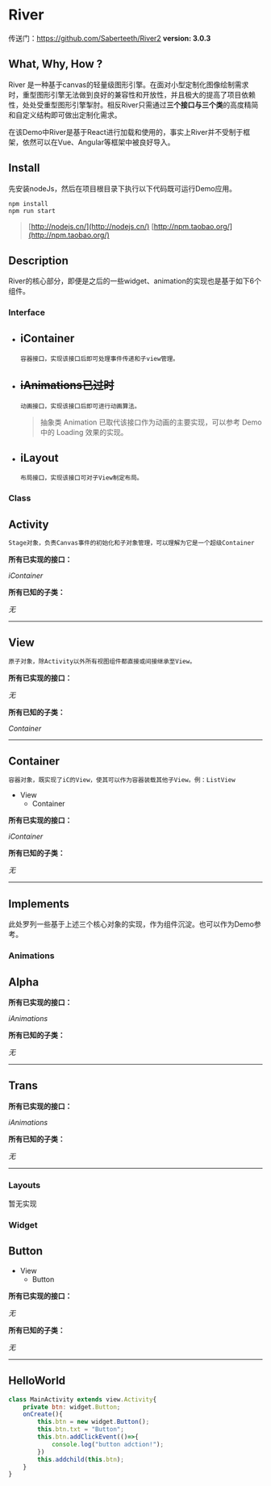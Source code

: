 # River
传送门：https://github.com/Saberteeth/River2
**version: 3.0.3**
## What, Why, How ?
River 是一种基于canvas的轻量级图形引擎。在面对小型定制化图像绘制需求时，重型图形引擎无法做到良好的兼容性和开放性，并且极大的提高了项目依赖性，处处受重型图形引擎掣肘。相反River只需通过**三个接口与三个类**的高度精简和自定义结构即可做出定制化需求。

在该Demo中River是基于React进行加载和使用的，事实上River并不受制于框架，依然可以在Vue、Angular等框架中被良好导入。

## Install
先安装nodeJs，然后在项目根目录下执行以下代码既可运行Demo应用。

```js
npm install
npm run start
```
> [http://nodejs.cn/](http://nodejs.cn/)
> [http://npm.taobao.org/](http://npm.taobao.org/) 

## Description
River的核心部分，即便是之后的一些widget、animation的实现也是基于如下6个组件。

### Interface
- ## iContainer
      容器接口，实现该接口后即可处理事件传递和子view管理。

- ## ~~iAnimations已过时~~
      动画接口，实现该接口后即可进行动画算法。
      
  > 抽象类 Animation 已取代该接口作为动画的主要实现，可以参考 Demo 中的 Loading 效果的实现。

- ## iLayout
      布局接口，实现该接口可对子View制定布局。

### Class

## Activity
```js
Stage对象，负责Canvas事件的初始化和子对象管理，可以理解为它是一个超级Container
```
**所有已实现的接口：**

*iContainer*

**所有已知的子类：**

*无*

---

## View
```js
原子对象，除Activity以外所有视图组件都直接或间接继承至View。
```
**所有已实现的接口：**

*无*

**所有已知的子类：**

*Container*

---

## Container
```js
容器对象，既实现了iC的View，使其可以作为容器装载其他子View。例：ListView
```
- View
    - Container

**所有已实现的接口：**

*iContainer*

**所有已知的子类：**

*无*

---

## Implements
此处罗列一些基于上述三个核心对象的实现，作为组件沉淀。也可以作为Demo参考。

### Animations
## Alpha

**所有已实现的接口：**

*iAnimations*

**所有已知的子类：**

*无*

---
## Trans

**所有已实现的接口：**

*iAnimations*

**所有已知的子类：**

*无*

---
### Layouts
暂无实现

### Widget
## Button
- View
  - Button

**所有已实现的接口：**

*无*

**所有已知的子类：**

*无*

---

## HelloWorld
```js
class MainActivity extends view.Activity{
  	private btn: widget.Button;
  	onCreate(){
  		this.btn = new widget.Button();
  		this.btn.txt = "Button";
  		this.btn.addClickEvent(()=>{
  			console.log("button adction!");
  		})
  		this.addchild(this.btn);
  	}
}
```



